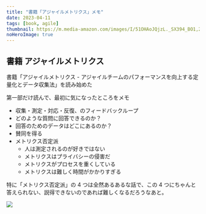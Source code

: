 ```yaml
---
title: "書籍「アジャイルメトリクス」メモ"
date: 2023-04-11
tags: [book, agile]
thumbnail: https://m.media-amazon.com/images/I/51OHAoJQjzL._SX394_BO1,204,203,200_.jpg
noHeroImage: true
---
```


## 書籍 アジャイルメトリクス

書籍「アジャイルメトリクス - アジャイルチームのパフォーマンスを向上する定量化とデータ収集法」を読み始めた

第一部だけ読んで、最初に気になったところをメモ

- 収集・測定・対応・反復、のフィードバックループ
- どのような質問に回答できるのか？
- 回答のためのデータはどこにあるのか？
- 賛同を得る
- メトリクス否定派
  - 人は測定されるのが好きではない
  - メトリクスはプライバシーの侵害だ
  - メトリクスがプロセスを重くしている
  - メトリクスは難しく時間がかかりすぎる

特に「メトリクス否定派」の 4 つは全然あるあるな話で、この 4 つにちゃんと答えられない、説得できないのであれば難しくなるだろうなあと。

[![](https://m.media-amazon.com/images/I/51OHAoJQjzL._SX394_BO1,204,203,200_.jpg)](https://www.amazon.co.jp/dp/4798169412)
